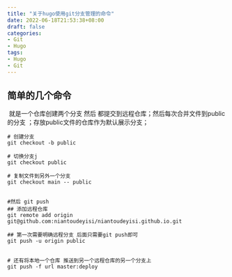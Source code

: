 ```yaml
---
title: "关于hugo使用git分支管理的命令"
date: 2022-06-18T21:53:38+08:00
draft: false
categories:
- Git
- Hugo
tags:
- Hugo
- Git
---
```


## 简单的几个命令	 

​	就是一个仓库创建两个分支 然后 都提交到远程仓库；然后每次合并文件到public的分支 ；存放public文件的仓库作为默认展示分支； 

```shell
# 创建分支
git checkout -b public

# 切换分支j
git checkout public 

# 复制文件到另外一个分支
git checkout main -- public


#然后 git push 
## 添加远程仓库
git remote add origin git@github.com:niantoudeyisi/niantoudeyisi.github.io.git

## 第一次需要明确远程分支 后面只需要git push即可
git push -u origin public


# 还有将本地一个仓库 推送到另一个远程仓库的另一个分支上
git push -f url master:deploy

```

